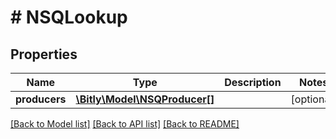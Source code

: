 # # NSQLookup

## Properties

Name | Type | Description | Notes
------------ | ------------- | ------------- | -------------
**producers** | [**\Bitly\Model\NSQProducer[]**](NSQProducer.md) |  | [optional]

[[Back to Model list]](../../README.md#models) [[Back to API list]](../../README.md#endpoints) [[Back to README]](../../README.md)
